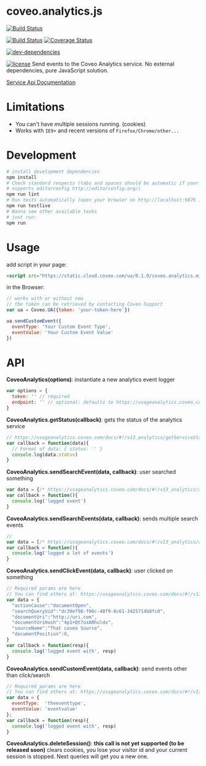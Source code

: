 # coveo.analytics.js

[![Build Status](https://img.shields.io/travis/Coveo/analytics.js.svg)](https://travis-ci.org/Coveo/analytics.js)



[![Build Status](https://travis-ci.org/Coveo/analytics.js.svg?style=flat-square)](https://travis-ci.org/Coveo/analytics.js)
[![Coverage Status](https://img.shields.io/coveralls/Coveo/analytics.js.svg?style=flat-square)](https://coveralls.io/r/Coveo/analytics.js)

[![dev-dependencies](https://img.shields.io/david/dev/Coveo/analytics.js.svg?style=flat-square)]()

[![license](http://img.shields.io/badge/license-MIT-blue.svg?style=flat-square)](https://github.com/Coveo/analytics.js/blob/master/LICENSE)
Send events to the Coveo Analytics service. No external dependencies, pure JavaScript solution.

[Service Api Documentation](https://usageanalytics.coveo.com/docs/)

# Limitations

- You can't have multiple sessions running. (cookies)
- Works with `IE9+` and recent versions of `Firefox/Chrome/other...`

# Development

```sh
# install development dependencies
npm install
# Check standard respects (tabs and spaces should be automatic if your editor
# supports editorconfig http://editorconfig.org/)
npm run lint
# Run tests automatically (open your browser on http://localhost:9876 )
npm run testlive
# Wanna see other available tasks
# just run:
npm run
```

# Usage

add script in your page:

```html
<script src="https://static.cloud.coveo.com/ua/0.1.0/coveo.analytics.min.js"></script>
```

in the Browser:

```js
// works with or without new
// the token can be retrieved by contacting Coveo Support
var ua = Coveo.UA({token: 'your-token-here'})

ua.sendCustomEvent({
  eventType: 'Your Custom Event Type',
  eventValue: 'Your Custom Event Value'  
})
```

# API

**CoveoAnalytics(options)**: instantiate a new analytics event logger

```js
var options = {
  token: '' // required
  endpoint: '' // optional: defaults to https://usageanalytics.coveo.com/rest/v13/analytics
}
```

**CoveoAnalytics.getStatus(callback)**: gets the status of the analytics service

```js
// https://usageanalytics.coveo.com/docs/#!/v13_analytics/getServiceStatus
var callback = function(data){
  // Format of data: { status: '' }
  console.log(data.status)
}
```

**CoveoAnalytics.sendSearchEvent(data, callback)**: user searched something

```js
var data = {/* https://usageanalytics.coveo.com/docs/#!/v13_analytics/addSearchEvent */}
var callback = function(){
  console.log('logged event')
}
```

**CoveoAnalytics.sendSearchEvents(data, callback)**: sends multiple search events

```js
//
var data = [/* https://usageanalytics.coveo.com/docs/#!/v13_analytics/addSearchEvents */]
var callback = function(){
  console.log('logged a lot of events')
}
```

**CoveoAnalytics.sendClickEvent(data, callback)**: user clicked on something

```js
// Required params are here
// You can find others at: https://usageanalytics.coveo.com/docs/#!/v13_analytics/addClickEvent
var data = {
  "actionCause":"documentOpen",
  "searchQueryUid":"dc39ef98-f06c-48f9-8c61-3425714b8fc0",
  "documentUri":"http://uri.com",
  "documentUriHash":"4p1+Qt7oxARhuldx",
  "sourceName":"That coveo Source",
  "documentPosition":0,
}
var callback = function(resp){
  console.log('logged event with', resp)
}
```
**CoveoAnalytics.sendCustomEvent(data, callback)**: send events other than click/search

```js
// Required params are here
// You can find others at: https://usageanalytics.coveo.com/docs/#!/v13_analytics/addCustomEventViaPost
var data = {
  eventType:  'theeventtype',
  eventValue: 'eventvalue'
};
var callback = function(resp){
  console.log('logged event with', resp)
}
```

**CoveoAnalytics.deleteSession()**: **this call is not yet supported (to be released soon)** clears cookies, you lose your visitor id and your current session is stopped. Next queries will get you a new one.
